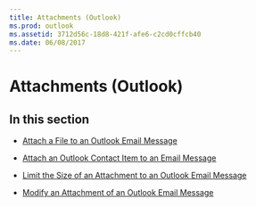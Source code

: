```yaml
---
title: Attachments (Outlook)
ms.prod: outlook
ms.assetid: 3712d56c-18d8-421f-afe6-c2cd0cffcb40
ms.date: 06/08/2017
---
```



# Attachments (Outlook)

## In this section


-  [Attach a File to an Outlook Email Message](attach-a-file-to-an-outlook-email-message.md)
    
-  [Attach an Outlook Contact Item to an Email Message](attach-an-outlook-contact-item-to-an-email-message.md)
    
-  [Limit the Size of an Attachment to an Outlook Email Message](limit-the-size-of-an-attachment-to-an-outlook-email-message.md)
    
-  [Modify an Attachment of an Outlook Email Message](modify-an-attachment-of-an-outlook-email-message.md)
    


